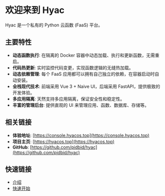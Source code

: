 # 欢迎来到 Hyac

Hyac 是一个私有的 Python 云函数 (FaaS) 平台。

## 主要特性

- **动态函数执行**: 在隔离的 Docker 容器中动态加载、执行和更新函数，无需重启。
- **代码热更新**: 实时监控代码变更，实现函数逻辑的无缝热加载。
- **动态依赖管理**: 每个 FaaS 应用都可以拥有自己独立的依赖，在容器启动时自动安装。
- **全栈现代技术**: 前端采用 Vue 3 + Naive UI，后端采用 FastAPI，提供极致的开发体验。
- **多应用隔离**: 天然支持多应用隔离，保证安全性和稳定性。
- **丰富的管理后台**: 提供直观的 UI 来管理应用、函数、数据库、存储等。

## 相关链接

-   **体验地址**: [https://console.hyacos.top](https://console.hyacos.top)
-   **项目主页**: [https://hyacos.top](https://hyacos.top)
-   **GitHub**: [https://github.com/pidbid/hyac](https://github.com/pidbid/hyac)

## 快速链接

- [介绍](introduction/what-is-hyac.md)
- [快速开始](getting-started/deployment.md)
